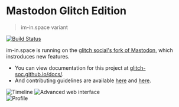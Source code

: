 # Mastodon Glitch Edition
> im-in.space variant

[![Build Status](https://img.shields.io/circleci/project/github/im-in-space/mastodon.svg)](https://circleci.com/gh/im-in-space/mastodon)

im-in.space is running on the [glitch social's fork of Mastodon](https://github.com/glitch-soc/mastodon), which instroduces new features.

- You can view documentation for this project at [glitch-soc.github.io/docs/](https://glitch-soc.github.io/docs/).
- And contributing guidelines are available [here](CONTRIBUTING.md) and [here](https://glitch-soc.github.io/docs/contributing/).

![Timeline](https://s.kdy.ch/iminspace-simple.png)
![Advanced web interface](https://s.kdy.ch/iminspace-deck.png)  
![Profile](https://s.kdy.ch/iminspace-profile.png)
